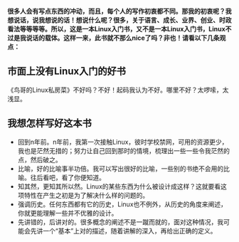 **很多人会有写点东西的冲动，而且，每个人的写作初衷都不同。那我的初衷呢？我想说话，说我想说的话！想说什么呢？很多，关于语言、成长、业界、创业、时政看法等等等等。所以，这是一本Linux入门书，又不是一本Linux入门书，Linux不过是我说话的载体。这样一来，此书就不那么nice了吗？非也！请看以下几条观点：**

## 市面上没有Linux入门的好书
《鸟哥的Linux私房菜》不好吗？不好！起码我认为不好。哪里不好？太啰嗦，太浅显。
## 我想怎样写好这本书
* 回到n年前。n年前，我第一次接触Linux，彼时学校禁网，可用的资源更少，我也是茫然无措的；努力让自己回到那时的情境，梳理出一些一些令我茫然的点，然后破之。
* 比喻，好的比喻事半功倍。我可以写出很好的比喻，一些别的书绝不会用的比喻。往后看吧，看了你便知道。
* 知其然，更知其所以然。Linux的某些东西为什么被设计成这样？这就要看这项特性在产生之初是为了解决什么样的问题的。
* 强调历史。任何东西都有它的历史，Linux也不例外，从历史的角度来阐述，你就更能理解一些并不优雅的设计。
* 先讲错的，后讲对的。很多概念的阐述不是一蹴而就的，面对这种情况，我可能会先讲一个“基本”上对的描述，随着讲解的深入，再给出正确的定义。